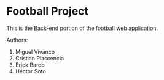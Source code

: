 # Football Project
This is the Back-end portion of the football web application.

Authors:
1. Miguel Vivanco
1. Cristian Plascencia
1. Erick Bardo
1. Héctor Soto